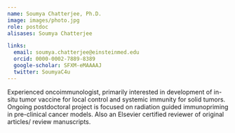 ```yaml
---
name: Soumya Chatterjee, Ph.D.
image: images/photo.jpg
role: postdoc
alisases: Soumya Chatterjee

links:
  email: soumya.chatterjee@einsteinmed.edu
  orcid: 0000-0002-7889-8389
  google-scholar: SFXM-eMAAAAJ
  twitter: SoumyaC4u
---
```


Experienced oncoimmunologist, primarily interested in development of in-situ tumor vaccine for local control and systemic immunity for solid tumors. Ongoing postdoctoral project is focused on radiation guided immunopriming in pre-clinical cancer models. Also an Elsevier certified reviewer of original articles/ review manuscripts.